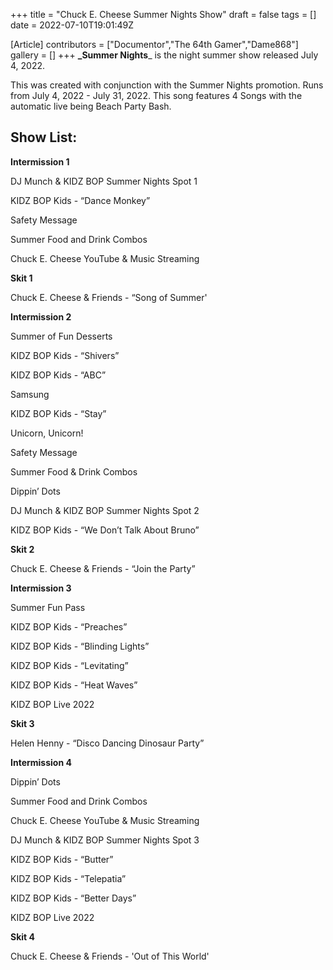 +++
title = "Chuck E. Cheese Summer Nights Show"
draft = false
tags = []
date = 2022-07-10T19:01:49Z

[Article]
contributors = ["Documentor","The 64th Gamer","Dame868"]
gallery = []
+++
**_Summer Nights**_ is the night summer show released July 4, 2022.

This was created with conjunction with the Summer Nights promotion. Runs from July 4, 2022 - July 31, 2022. This song features 4 Songs with the automatic live being Beach Party Bash.

## Show List: ##
**Intermission 1** 

DJ Munch & KIDZ BOP Summer Nights Spot 1

KIDZ BOP Kids - “Dance Monkey”

Safety Message

Summer Food and Drink Combos

Chuck E. Cheese YouTube & Music Streaming

**Skit 1** 

Chuck E. Cheese & Friends - “Song of Summer'

**Intermission 2** 

Summer of Fun Desserts

KIDZ BOP Kids - “Shivers”

KIDZ BOP Kids - “ABC”

Samsung

KIDZ BOP Kids - “Stay”

Unicorn, Unicorn!

Safety Message

Summer Food & Drink Combos

Dippin’ Dots

DJ Munch & KIDZ BOP Summer Nights Spot 2

KIDZ BOP Kids - “We Don’t Talk About Bruno” 

**Skit 2**

Chuck E. Cheese & Friends - “Join the Party”

**Intermission 3**

Summer Fun Pass

KIDZ BOP Kids - “Preaches”

KIDZ BOP Kids - “Blinding Lights”

KIDZ BOP Kids - “Levitating”

KIDZ BOP Kids - “Heat Waves”

KIDZ BOP Live 2022 

**Skit 3** 

Helen Henny - “Disco Dancing Dinosaur Party”

**Intermission 4**

Dippin’ Dots

Summer Food and Drink Combos

Chuck E. Cheese YouTube & Music Streaming

DJ Munch & KIDZ BOP Summer Nights Spot 3

KIDZ BOP Kids - “Butter”

KIDZ BOP Kids - “Telepatia”

KIDZ BOP Kids - “Better Days”

KIDZ BOP Live 2022 

**Skit 4** 

Chuck E. Cheese & Friends - 'Out of This World'